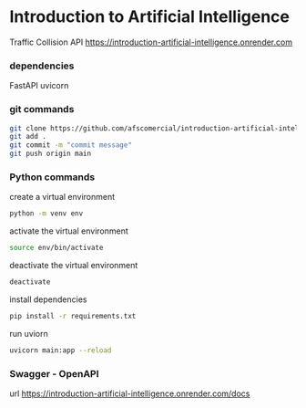
# Introduction to Artificial Intelligence
Traffic Collision API
https://introduction-artificial-intelligence.onrender.com

### dependencies

FastAPI
uvicorn


### git commands

```bash
git clone https://github.com/afscomercial/introduction-artificial-intelligence.git
git add .
git commit -m "commit message"
git push origin main
```


### Python commands

create a virtual environment
```bash
python -m venv env
```

activate the virtual environment
```bash
source env/bin/activate
```

deactivate the virtual environment
```bash
deactivate
```

install dependencies
```bash
pip install -r requirements.txt
```

run uviorn
```bash
uvicorn main:app --reload
```

### Swagger - OpenAPI

url
https://introduction-artificial-intelligence.onrender.com/docs
